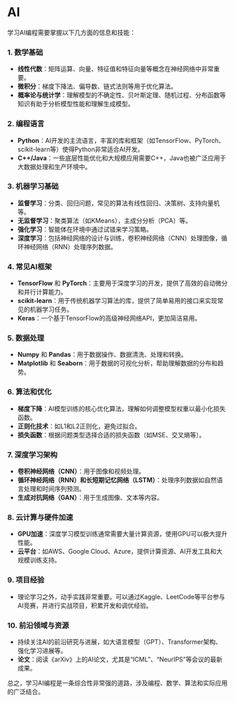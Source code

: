 # AI
学习AI编程需要掌握以下几方面的信息和技能：

### 1. **数学基础**
- **线性代数**：矩阵运算、向量、特征值和特征向量等概念在神经网络中非常重要。
- **微积分**：梯度下降法、偏导数、链式法则等用于优化算法。
- **概率论与统计学**：理解模型的不确定性、贝叶斯定理、随机过程、分布函数等知识有助于分析模型性能和理解生成模型。
  
### 2. **编程语言**
- **Python**：AI开发的主流语言，丰富的库和框架（如TensorFlow、PyTorch、scikit-learn等）使得Python非常适合AI开发。
- **C++/Java**：一些底层性能优化和大规模应用需要C++，Java也被广泛应用于大数据处理和生产环境中。
  
### 3. **机器学习基础**
- **监督学习**：分类、回归问题，常见的算法有线性回归、决策树、支持向量机等。
- **无监督学习**：聚类算法（如KMeans），主成分分析（PCA）等。
- **强化学习**：智能体在环境中通过试错来学习策略。
- **深度学习**：包括神经网络的设计与训练，卷积神经网络（CNN）处理图像，循环神经网络（RNN）处理序列数据。

### 4. **常见AI框架**
- **TensorFlow** 和 **PyTorch**：主要用于深度学习的开发，提供了高效的自动微分和并行计算能力。
- **scikit-learn**：用于传统机器学习算法的库，提供了简单易用的接口来实现常见的机器学习任务。
- **Keras**：一个基于TensorFlow的高级神经网络API，更加简洁易用。

### 5. **数据处理**
- **Numpy** 和 **Pandas**：用于数据操作、数据清洗、处理和转换。
- **Matplotlib** 和 **Seaborn**：用于数据的可视化分析，帮助理解数据的分布和趋势。

### 6. **算法和优化**
- **梯度下降**：AI模型训练的核心优化算法，理解如何调整模型权重以最小化损失函数。
- **正则化技术**：如L1和L2正则化，避免过拟合。
- **损失函数**：根据问题类型选择合适的损失函数（如MSE、交叉熵等）。

### 7. **深度学习架构**
- **卷积神经网络（CNN）**：用于图像和视频处理。
- **循环神经网络（RNN）和长短期记忆网络（LSTM）**：处理序列数据如自然语言处理和时间序列预测。
- **生成对抗网络（GAN）**：用于生成图像、文本等内容。

### 8. **云计算与硬件加速**
- **GPU加速**：深度学习模型训练通常需要大量计算资源，使用GPU可以极大提升性能。
- **云平台**：如AWS、Google Cloud、Azure，提供计算资源、AI开发工具和大规模训练支持。

### 9. **项目经验**
- 理论学习之外，动手实践非常重要。可以通过Kaggle、LeetCode等平台参与AI竞赛，并进行实战项目，积累开发和调优经验。

### 10. **前沿领域与资源**
- 持续关注AI的前沿研究与进展，如大语言模型（GPT）、Transformer架构、强化学习进展等。
- **论文**：阅读《arXiv》上的AI论文，尤其是“ICML”、“NeurIPS”等会议的最新成果。

总之，学习AI编程是一条综合性非常强的道路，涉及编程、数学、算法和实际应用的广泛结合。 
